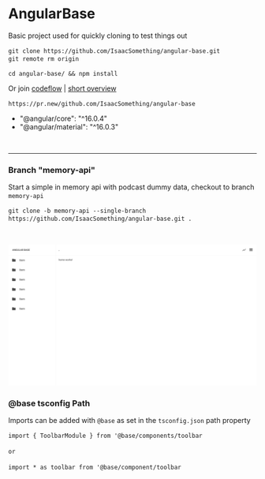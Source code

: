 # AngularBase

Basic project used for quickly cloning to test things out

```
git clone https://github.com/IsaacSomething/angular-base.git
git remote rm origin
```

```
cd angular-base/ && npm install
```

Or join [codeflow](https://stackblitz.com/codeflow/beta) | [short overview](https://www.youtube.com/watch?v=b7C_NGgPPTc)

```
https://pr.new/github.com/IsaacSomething/angular-base
```

- "@angular/core": "^16.0.4"
- "@angular/material": "^16.0.3"

<br />
<hr />

### Branch "memory-api"

Start a simple in memory api with podcast dummy data, checkout to branch `memory-api`

```
git clone -b memory-api --single-branch https://github.com/IsaacSomething/angular-base.git .
```

<br />

![alt text](./src/assets/demo.png)

### @base tsconfig Path

Imports can be added with `@base` as set in the `tsconfig.json` path property

```
import { ToolbarModule } from '@base/components/toolbar

or

import * as toolbar from '@base/component/toolbar
```
